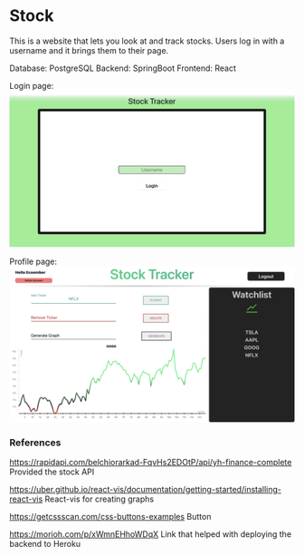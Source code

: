 # Stock
This is a website that lets you look at and track stocks. Users log in with a username and it brings them to their page.

Database: PostgreSQL
Backend: SpringBoot 
Frontend: React

Login page:
![Login Image](./images/login.png)


Profile page:
![Profile Image](./images/profile.png)

### References
https://rapidapi.com/belchiorarkad-FqvHs2EDOtP/api/yh-finance-complete
Provided the stock API

https://uber.github.io/react-vis/documentation/getting-started/installing-react-vis
React-vis for creating graphs

https://getcssscan.com/css-buttons-examples
Button

https://morioh.com/p/xWmnEHhoWDqX
Link that helped with deploying the backend to Heroku